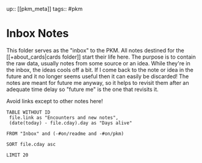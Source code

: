 up:: [[pkm_meta]]
tags:: #pkm

# Inbox Notes

This folder serves as the "inbox" to the PKM. All notes destined for the [[+about_cards|cards folder]] start their life here.
The purpose is to contain the raw data, usually notes from some source or an idea.
While they're in the inbox, the ideas cools off a bit.
If I come back to the note or idea in the future and it no longer seems useful then it can easily be discarded!
The notes are meant for future me anyway, so it helps to revisit them after an adequate time delay so "future me" is the one that revisits it.

Avoid links except to other notes here!

``` dataview
TABLE WITHOUT ID
 file.link as "Encounters and new notes",
 (date(today) - file.cday).day as "Days alive"

FROM "Inbox" and (-#on/readme and -#on/pkm)

SORT file.cday asc

LIMIT 20
```
